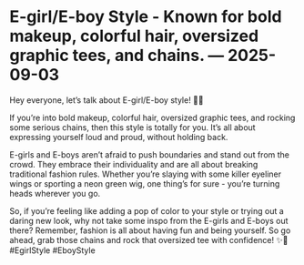 # E-girl/E-boy Style - Known for bold makeup, colorful hair, oversized graphic tees, and chains. — 2025-09-03

Hey everyone, let’s talk about E-girl/E-boy style! 🌈💀

If you’re into bold makeup, colorful hair, oversized graphic tees, and rocking some serious chains, then this style is totally for you. It’s all about expressing yourself loud and proud, without holding back.

E-girls and E-boys aren’t afraid to push boundaries and stand out from the crowd. They embrace their individuality and are all about breaking traditional fashion rules. Whether you’re slaying with some killer eyeliner wings or sporting a neon green wig, one thing’s for sure - you’re turning heads wherever you go.

So, if you’re feeling like adding a pop of color to your style or trying out a daring new look, why not take some inspo from the E-girls and E-boys out there? Remember, fashion is all about having fun and being yourself. So go ahead, grab those chains and rock that oversized tee with confidence! ✨🖤 #EgirlStyle #EboyStyle
